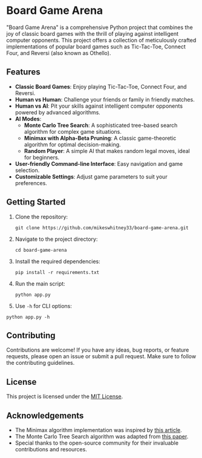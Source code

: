 # Board Game Arena

"Board Game Arena" is a comprehensive Python project that combines the joy of classic board games with the thrill of playing against intelligent computer opponents. This project offers a collection of meticulously crafted implementations of popular board games such as Tic-Tac-Toe, Connect Four, and Reversi (also known as Othello).

## Features

- **Classic Board Games**: Enjoy playing Tic-Tac-Toe, Connect Four, and Reversi.
- **Human vs Human**: Challenge your friends or family in friendly matches.
- **Human vs AI**: Pit your skills against intelligent computer opponents powered by advanced algorithms.
- **AI Modes**:
  - **Monte Carlo Tree Search**: A sophisticated tree-based search algorithm for complex game situations.
  - **Minimax with Alpha-Beta Pruning**: A classic game-theoretic algorithm for optimal decision-making.
  - **Random Player**: A simple AI that makes random legal moves, ideal for beginners.
- **User-friendly Command-line Interface**: Easy navigation and game selection.
- **Customizable Settings**: Adjust game parameters to suit your preferences.

## Getting Started

1. Clone the repository:

   ```
   git clone https://github.com/mikeswhitney33/board-game-arena.git
   ```

2. Navigate to the project directory:

   ```
   cd board-game-arena
   ```

3. Install the required dependencies:

   ```
   pip install -r requirements.txt
   ```

4. Run the main script:

   ```
   python app.py
   ```

5. Use `-h` for CLI options:

  ```
  python app.py -h
  ```

## Contributing

Contributions are welcome! If you have any ideas, bug reports, or feature requests, please open an issue or submit a pull request. Make sure to follow the contributing guidelines.

## License

This project is licensed under the [MIT License](LICENSE).

## Acknowledgements

- The Minimax algorithm implementation was inspired by [this article](https://en.wikipedia.org/wiki/Minimax).
- The Monte Carlo Tree Search algorithm was adapted from [this paper](https://arxiv.org/abs/1109.1137).
- Special thanks to the open-source community for their invaluable contributions and resources.
